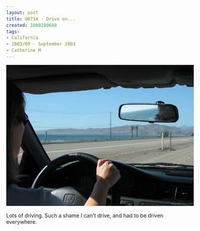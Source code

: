 ```yaml
---
layout: post
title: 00714 - Drive on...
created: 1080280688
tags:
- California
- 2003/09 - September 2003
- Catherine M
---
```


<img src="/image/images/107_0714-328.jpg"/>

Lots of driving. Such a shame I can't drive, and had to be driven everywhere.
